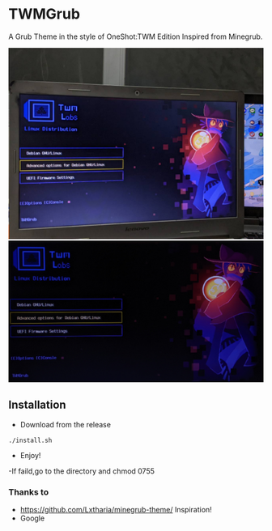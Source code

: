# TWMGrub
A Grub Theme in the style of OneShot:TWM Edition
Inspired from Minegrub.

![TWMGrub Preview1 "overview"](assets/overview.jpg)
![TWMGrub Preview2 "edited"](assets/edited.jpg)

## Installation
- Download from the release
```
./install.sh
```
- Enjoy!

-If faild,go to the directory and chmod 0755
### Thanks to
- https://github.com/Lxtharia/minegrub-theme/   Inspiration!
- Google

